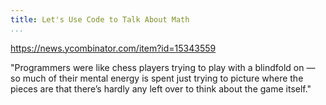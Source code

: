```yaml
---
title: Let's Use Code to Talk About Math
...
```


https://news.ycombinator.com/item?id=15343559

"Programmers were like chess players trying to play with a blindfold on —
so much of their mental energy is spent
just trying to picture where the pieces are
that there’s hardly any left over to think about the game itself."
